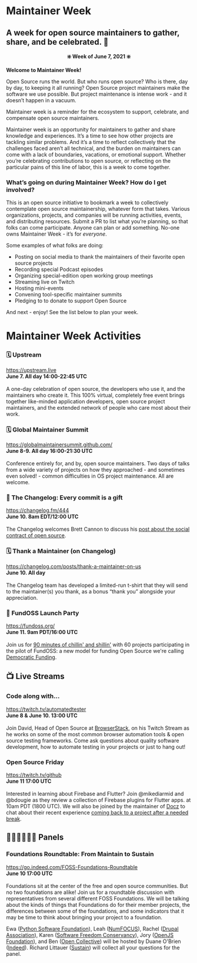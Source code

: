 # Maintainer Week

## A week for open source maintainers to gather, share, and be celebrated. 🥳

**<p align="center"> ❇️ Week of June 7, 2021 ❇️ </p>**

**Welcome to Maintainer Week!**

Open Source runs the world. But who runs open source? Who is there, day by day, to keeping it all running? Open Source project maintainers make the software we use possible. But project maintenance is intense work - and it doesn’t happen in a vacuum.

Maintainer week is a reminder for the ecosystem to support, celebrate, and compensate open source maintainers.

Maintainer week is an opportunity for maintainers to gather and share knowledge and experiences. It’s a time to see how other projects are tackling similar problems. And it’s a time to reflect collectively that the challenges faced aren’t all technical, and the burden on maintainers can come with a lack of boundaries, vacations, or emotional support. Whether you’re celebrating contributions to open source, or reflecting on the particular pains of this line of labor, this is a week to come together.

### What’s going on during Maintainer Week? How do I get involved?

This is an open source initiative to bookmark a week to collectively contemplate open source maintainership, whatever form that takes. Various organizations, projects, and companies will be running activities, events, and distributing resources. Submit a PR to list what you’re planning, so that folks can come participate. Anyone can plan or add something. No-one owns Maintainer Week - it’s for _everyone_.

Some examples of what folks are doing:
- Posting on social media to thank the maintainers of their favorite open source projects
- Recording special Podcast episodes
- Organizing special-edition open working group meetings
- Streaming live on Twitch
- Hosting mini-events
- Convening tool-specific maintainer summits
- Pledging to to donate to support Open Source

And next - enjoy! See the list below to plan your week.

# Maintainer Week Activities

### 🗓 Upstream
https://upstream.live <br/>
**June 7. All day 14:00-22:45 UTC** <br/><br/>
A one-day celebration of open source, the developers who use it, and the maintainers who create it.
This 100% virtual, completely free event brings together like-minded application developers, open source project maintainers, and the extended network of people who care most about their work.

### 🗓 Global Maintainer Summit
https://globalmaintainersummit.github.com/ <br/>
**June 8-9. All day 16:00-21:30 UTC** <br/><br/>
Conference entirely for, and by, open source maintainers. Two days of talks from a wide variety of projects on how they approached - and sometimes even solved! - common difficulties in OS project maintenance. All are welcome.

### 🎤 The Changelog: Every commit is a gift
https://changelog.fm/444 <br/>
**June 10. 8am EDT/12:00 UTC** <br/><br/>
The Changelog welcomes Brett Cannon to discuss his [post about the social contract of open source](https://snarky.ca/the-social-contract-of-open-source/).

### 🗓 Thank a Maintainer (on Changelog)
https://changelog.com/posts/thank-a-maintainer-on-us <br/>
**June 10. All day** <br/><br/>
The Changelog team has developed a limited-run t-shirt that they will send to the maintainer(s) you thank, as a bonus “thank you” alongside your appreciation.

### 🎉 FundOSS Launch Party
https://fundoss.org/ <br/>
**June 11. 9am PDT/16:00 UTC** <br/><br/>
Join us for [90 minutes of chillin' and shillin'](https://www.airmeet.com/e/6102cb30-ba5d-11eb-8132-9b664a75dbb2
) with 60 projects participating in the pilot of FundOSS: a new model for funding Open Source we're calling [Democratic Funding](https://fundoss.org/blog/get-ready/).

## 📺 Live Streams

### Code along with...
https://twitch.tv/automatedtester <br/>
**June 8 & June 10. 13:00 UTC** <br/><br/>
Join David, Head of Open Source at [BrowserStack](https://www.browserstack.com), on his Twitch Stream as he works on some of the most common
browser automation tools & open source testing frameworks. Come ask questions about quality software development, how to automate testing in your projects or
just to hang out!

### Open Source Friday
https://twitch.tv/github <br/>
**June 11 17:00 UTC** <br/><br/>
Interested in learning about Firebase and Flutter? Join @mikediarmid and @bdougie as they review a collection of Firebase plugins for Flutter apps. at 10am PDT (1800 UTC). We will also be joined by the maintainer of [Docz](https://github.com/pedronauck/docz) to chat about their recent experience [coming back to a project after a needed break](https://github.com/pedronauck/docz/issues/1634). 

## 👩‍🏫🧑‍🏫👨‍🏫 Panels

### Foundations Roundtable: From Maintain to Sustain
https://go.indeed.com/FOSS-Foundations-Roundtable <br/>
**June 10 17:00 UTC** <br/><br/>
Foundations sit at the center of the free and open source communities. But no two foundations are alike! Join us for a roundtable discussion with representatives from several different FOSS Foundations. We will be talking about the kinds of things that Foundations do for their member projects, the differences between some of the foundations, and some indicators that it may be time to think about bringing your project to a foundation.

Ewa ([Python Software Foundation](https://www.python.org/psf-landing/)), Leah ([NumFOCUS](https://numfocus.org)), Rachel ([Drupal Association](http://www.drupal.org/association)), Karen ([Software Freedom Conservancy](https://sfconservancy.org)), Jory ([OpenJS Foundation](https://openjsf.org/)), and Ben ([Open Collective](https://opencollective.com/opensource)) will be hosted by Duane O'Brien ([Indeed](https://www.indeed.com/)). Richard Littauer ([Sustain](https://SustainOSS.org)) will collect all your questions for the panel.
